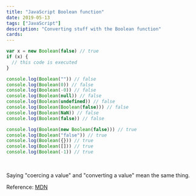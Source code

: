 ```yaml
---
title: "JavaScript Boolean function"
date: 2019-05-13
tags: ["JavaScript"]
description: "Converting stuff with the Boolean function"
cards:
---
```


```js
var x = new Boolean(false) // true
if (x) {
  // this code is executed
}
```

```js
console.log(Boolean("")) // false
console.log(Boolean(0)) // false
console.log(Boolean(-0)) // false
console.log(Boolean(null)) // false
console.log(Boolean(undefined)) // false
console.log(Boolean(Boolean(false))) // false
console.log(Boolean(NaN)) // false
console.log(Boolean(false)) // false

console.log(Boolean(new Boolean(false))) // true
console.log(Boolean("false")) // true
console.log(Boolean({})) // true
console.log(Boolean([])) // true
console.log(Boolean(-1)) // true
```

<br/>

Saying "coercing a value" and "converting a value" mean the same thing.

Reference: [MDN](https://developer.mozilla.org/en-US/docs/Web/JavaScript/Reference/Global_Objects/Boolean)